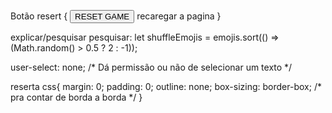 Botão resert {
    <button class="reset" onclick="window.location.reload()">RESET GAME</button>
    recaregar a pagina 
}

explicar/pesquisar
pesquisar: let shuffleEmojis = emojis.sort(() => (Math.random() > 0.5 ? 2 : -1));

user-select: none; /* Dá permissão ou não de selecionar um texto */

reserta css{
    margin: 0;
    padding: 0;
    outline: none;
    box-sizing: border-box; /* pra contar de borda a borda */
}



